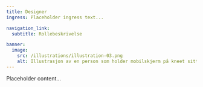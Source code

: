 ```yaml
---
title: Designer
ingress: Placeholder ingress text...

navigation_link:
  subtitle: Rollebeskrivelse

banner:
  image:
    src: /illustrations/illustration-03.png
    alt: Illustrasjon av en person som holder mobilskjerm på kneet sitt
---
```


Placeholder content...